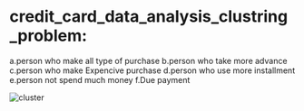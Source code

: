 # credit_card_data_analysis_clustring_problem:

a.person who make all type of purchase
b.person who take more advance
c.person who make Expencive purchase
d.person who use more installment
e.person not spend much money
f.Due payment



![cluster](https://user-images.githubusercontent.com/73115703/147379678-1326cde8-896d-4903-884f-12d9bb5133a4.png)
